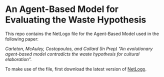 # An Agent-Based Model for Evaluating the Waste Hypothesis
This repo contains the NetLogo file for the Agent-Based Model used in the
following paper:

*Carleton, McAuley, Costopoulos, and Collard (In Prep) "An evolutionary agent-based model contradicts the waste hypothesis for cultural elaboration".*

To make use of the file, first download the latest version of [NetLogo](https://ccl.northwestern.edu/netlogo/download.shtml).
